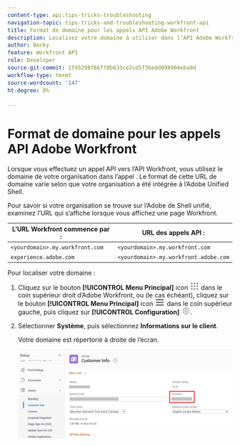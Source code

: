 ```yaml
---
content-type: api;tips-tricks-troubleshooting
navigation-topic: tips-tricks-and-troubleshooting-workfront-api
title: Format de domaine pour les appels API Adobe Workfront
description: Localisez votre domaine à utiliser dans l’API Adobe Workfront.
author: Becky
feature: Workfront API
role: Developer
source-git-commit: 1f45298f6bff0b633ce2cd5f3bedd098904eba9d
workflow-type: tm+mt
source-wordcount: '147'
ht-degree: 0%

---
```



# Format de domaine pour les appels API Adobe Workfront

Lorsque vous effectuez un appel API vers l’API Workfront, vous utilisez le domaine de votre organisation dans l’appel . Le format de cette URL de domaine varie selon que votre organisation a été intégrée à l’Adobe Unified Shell.

Pour savoir si votre organisation se trouve sur l’Adobe de Shell unifié, examinez l’URL qui s’affiche lorsque vous affichez une page Workfront.

| L’URL Workfront commence par : | URL des appels API : |
|---|---|
| `<yourdomain>.my.workfront.com` | `<yourdomain>.my.workfront.com` |
| `experience.adobe.com` | `<yourdomain>.my.workfront.adobe.com` |

Pour localiser votre domaine :

1. Cliquez sur le bouton **[!UICONTROL Menu Principal]** icon ![Menu Principal](/help/_includes/assets/main-menu-icon.png) dans le coin supérieur droit d’Adobe Workfront, ou (le cas échéant), cliquez sur le bouton **[!UICONTROL Menu Principal]** icon ![Menu Principal](/help/_includes/assets/main-menu-icon-left-nav.png) dans le coin supérieur gauche, puis cliquez sur **[!UICONTROL Configuration]** ![Icône Configuration](/help/_includes/assets/gear-icon-setup.png).
1. Sélectionner **Système**, puis sélectionnez **Informations sur le client**.

   Votre domaine est répertorié à droite de l’écran.

   ![Domaine](assets/domain.png)

